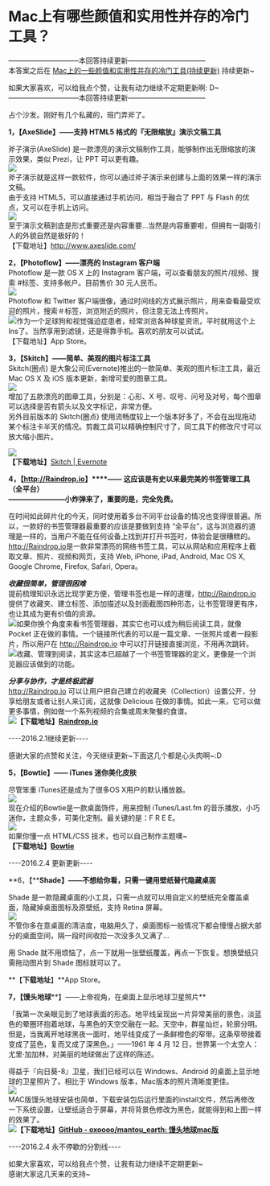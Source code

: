 # Mac上有哪些颜值和实用性并存的冷门工具？

——————————本回答持续更新———————————  
本答案之后在 [Mac上的一些颜值和实用性并存的冷门工具(持续更新)](http://www.jianshu.com/p/58c9617bede0) 持续更新~  

如果大家喜欢，可以给我点个赞，让我有动力继续不定期更新啊: D~  
——————————本回答持续更新———————————  

占个沙发。刚好有几个私藏的，班门弄斧了。  

**1，【AxeSlide】——支持 HTML5 格式的『无限缩放』演示文稿工具**  

斧子演示(AxeSlide) 是一款漂亮的演示文稿制作工具，能够制作出无限缩放的演示效果，类似 Prezi，让 PPT 可以更有趣。  
![](https://pic2.zhimg.com/c2c36fa2da6e1a101bb3ff3b2dbb24b9_b.jpg)  
斧子演示就是这样一款软件，你可以通过斧子演示来创建与上面的效果一样的演示文稿。  
由于支持 HTML5，可以直接通过手机访问，相当于融合了 PPT 与 Flash 的优点，又可以在手机上访问。  
![](https://pic4.zhimg.com/adf7a33783cb278d34c49385a47f0e5f_b.jpg)  
至于演示文稿到底是形式重要还是内容重要…当然是内容重要啦，但拥有一副吸引人的外貌自然是极好的！  
【下载地址】[<span>http://www.</span><span>axeslide.com/</span><span></span>](http://www.axeslide.com/)  

**2，【Photoflow】——漂亮的 Instagram 客户端**  
Photoflow 是一款 OS X 上的 Instagram 客户端，可以查看朋友的照片/视频、搜索 #标签、支持多帐户。目前售价 30 元人民币。  
![](https://pic4.zhimg.com/fc3627d2081e24d7dd8558dd47800387_b.png)  
Photoflow 和 Twitter 客户端很像，通过时间线的方式展示照片，用来查看最受欢迎的照片，搜索＃标签，浏览附近的照片，但注意无法上传照片。  
![](https://pic3.zhimg.com/b67cae0d901e74576b59f2ce7e4ba9ea_b.png)作为一个足球狗和视觉强迫症患者，经常浏览各种球星资讯，平时就用这个上Ins了。当然享用到滤镜，还是得靠手机。喜欢的朋友可以试试。  
【下载地址】App Store。  

**3，【****Skitch****】——简单、美观的图片标注工具**  
Skitch(圈点) 是大象公司(Evernote)推出的一款简单、美观的图片标注工具，最近 Mac OS X 及 iOS 版本更新，新增可爱的图章工具。  
![](https://pic3.zhimg.com/b85120eabba2ed913c51f74e25a6db22_b.png)  
增加了五款漂亮的图章工具，分别是：心形、X 号、叹号、问号及对号，每个图章可以选择是否有箭头以及文字标记，非常方便。  
另外目前版本的 Skitch(圈点) 使用流畅度较上一个版本好多了，不会在出现拖动某个标注卡半天的情况。剪裁工具可以精确控制尺寸了，同工具下的修改尺寸可以放大缩小图片。  

![](https://pic4.zhimg.com/a93b12d381cd296706be61cc8204e847_b.png)  
**【**下载地址**】**[Skitch | Evernote](http://evernote.com/intl/zh-cn/skitch/)  

**4，【[<span>http://</span><span>Raindrop.io</span><span></span>](http://Raindrop.io)】****——** **这应该是有史以来最完美的书签管理工具（全平台）**  
 **————————小炸弹来了，重要的是，完全免费。**  

在时间如此碎片化的今天，同时使用着多台不同平台设备的情况也变得很普遍。所以，一款好的书签管理器最重要的应该是要做到支持 “全平台”，这与浏览器的道理是一样的，当用户不能在任何设备上找到并打开书签时，体验会是很糟糕的。  
[<span>http://</span><span>Raindrop.io</span><span></span>](http://Raindrop.io)是一款非常漂亮的网络书签工具，可以从网站和应用程序上截取文章、照片、视频和网页，支持 Web, iPhone, iPad, Android, Mac OS X, Google Chrome, Firefox, Safari, Opera。  

**_收藏很简单，管理很困难_**  
提前梳理知识永远比现学更方便，管理书签也是一样的道理，[<span>http://</span><span>Raindrop.io</span><span></span>](http://Raindrop.io) 提供了收藏夹、建立标签、添加描述以及封面截图四种形态，让书签管理更有序，也让其成为更有价值的资源。  
![](https://pic1.zhimg.com/06a8f649e6f36583a42246d38f010a68_b.png)如果你换个角度来看书签管理器，其实它也可以成为稍后阅读工具，就像 Pocket 正在做的事情。一个链接所代表的可以是一篇文章、一张照片或者一段影片，所以用户在 [<span>http://</span><span>Raindrop.io</span><span></span>](http://Raindrop.io) 中可以打开链接直接浏览，不用再次跳转。  
![](https://pic2.zhimg.com/7f59dc3935794f447bc23718d3af0831_b.png)收藏、管理到阅读，其实这本已超越了一个书签管理器的定义，更像是一个浏览器应该做到的功能。  

_**分享与协作，才是终极武器**_  
[<span>http://</span><span>Raindrop.io</span><span></span>](http://Raindrop.io) 可以让用户把自己建立的收藏夹（Collection）设置公开，分享给朋友或者让别人来订阅，这就像 Delicious 在做的事情。如此一来，它可以做更多事情，例如做一个系列视频的合集或周末聚餐的食谱。  
![](https://pic3.zhimg.com/a481ac3c231b645b18c96987350ef712_b.png)**【**下载地址**】[Raindrop.io](https://raindrop.io/)**  

----2016.2.1继续更新----  

感谢大家的点赞和关注，今天继续更新~下面这几个都是心头肉啊~:D  

**5，【Bowtie】—— iTunes 迷你美化皮肤**  

尽管笨重 iTunes还是成为了很多OS X用户的默认播放器。  
![](https://pic1.zhimg.com/426e732b803949aa3fc71725bb338024_b.png)  
现在介绍的Bowtie是一款桌面饰件，用来控制 iTunes/Last.fm 的音乐播放，小巧迷你，主题众多，可美化定制。最关键的是：F R E E。  
![](https://pic3.zhimg.com/f2a4c55e3dec24bd766f46769a944eda_b.png)  
如果你懂一点 HTML/CSS 技术，也可以自己制作主题噢~  
**【**下载地址**】[Bowtie](http://bowtieapp.com/)**  

----2016.2.4 更新更新----  

**6，【****Shade】——不想给你看，只需一键用壁纸替代隐藏桌面**  

Shade 是一款隐藏桌面的小工具，只需一点就可以用自定义的壁纸完全覆盖桌面，隐藏掉桌面图标及原壁纸，支持 Retina 屏幕。  
![](https://pic3.zhimg.com/76eb18928292bc345f45a7713700d856_b.jpg)  
不管你多在意桌面的清洁度，电脑用久了，桌面图标一般情况下都会慢慢占据大部分的桌面空间，隔一段时间收拾一次没多久又满了…  

用 Shade 就不用烦恼了，点一下就用一张壁纸覆盖，再点一下恢复。想换壁纸只需拖动图片到 Shade 图标就可以了。  

**【**下载地址**】**App Store。  

**7，【馒头地球****】——上帝视角，在桌面上显示地球卫星照片**  

「我第一次亲眼见到了地球表面的形态。地平线呈现出一片异常美丽的景色，淡蓝色的晕圈环抱着地球，与黑色的天空交融在一起。天空中，群星灿烂，轮廓分明。但是，当我离开地球黑夜一面时，地平线变成了一条鲜橙色的窄带。这条窄带接着变成了蓝色，复而又成了深黑色。」——1961 年 4 月 12 日，世界第一个太空人：尤里·加加林，对美丽的地球做出了这样的陈述。  

得益于『向日葵-8』卫星，我们已经可以在 Windows、Android 的桌面上显示地球的卫星照片了。相比于 Windows 版本，Mac版本的照片清晰度更佳。  
![](https://pic3.zhimg.com/726d39a3f3873eaa289305c9484dc3ca_b.png)  
MAC版馒头地球安装也简单，下载安装包后运行里面的install文件，然后再修改一下系统设置，让壁纸适合于屏幕，并将背景色修改为黑色，就能得到和上图一样的效果了。  
![](https://pic3.zhimg.com/41945c1923d2df2aa285882b8ce822da_b.png)**【**下载地址**】[GitHub - oxoooo/mantou_earth: 馒头地球mac版](https://github.com/oxoooo/mantou_earth?utm_source=www.appinn.com)**  

----2016.2.4 永不停歇的分割线----  

如果大家喜欢，可以给我点个赞，让我有动力继续不定期更新~  
感谢大家这几天来的支持~